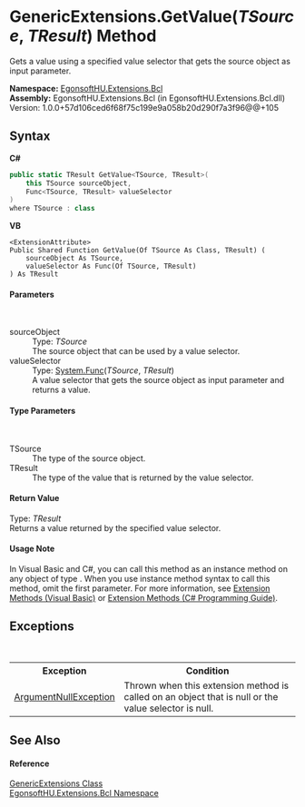 # GenericExtensions.GetValue(*TSource*, *TResult*) Method 
 

Gets a value using a specified value selector that gets the source object as input parameter.

**Namespace:**&nbsp;<a href="N_EgonsoftHU_Extensions_Bcl.md">EgonsoftHU.Extensions.Bcl</a><br />**Assembly:**&nbsp;EgonsoftHU.Extensions.Bcl (in EgonsoftHU.Extensions.Bcl.dll) Version: 1.0.0+57d106ced6f68f75c199e9a058b20d290f7a3f96@@+105

## Syntax

**C#**<br />
``` C#
public static TResult GetValue<TSource, TResult>(
	this TSource sourceObject,
	Func<TSource, TResult> valueSelector
)
where TSource : class

```

**VB**<br />
``` VB
<ExtensionAttribute>
Public Shared Function GetValue(Of TSource As Class, TResult) ( 
	sourceObject As TSource,
	valueSelector As Func(Of TSource, TResult)
) As TResult
```


#### Parameters
&nbsp;<dl><dt>sourceObject</dt><dd>Type: *TSource*<br />The source object that can be used by a value selector.</dd><dt>valueSelector</dt><dd>Type: <a href="https://docs.microsoft.com/dotnet/api/system.func-2" target="_blank" rel="noopener noreferrer">System.Func</a>(*TSource*, *TResult*)<br />A value selector that gets the source object as input parameter and returns a value.</dd></dl>

#### Type Parameters
&nbsp;<dl><dt>TSource</dt><dd>The type of the source object.</dd><dt>TResult</dt><dd>The type of the value that is returned by the value selector.</dd></dl>

#### Return Value
Type: *TResult*<br />Returns a value returned by the specified value selector.

#### Usage Note
In Visual Basic and C#, you can call this method as an instance method on any object of type . When you use instance method syntax to call this method, omit the first parameter. For more information, see <a href="https://docs.microsoft.com/dotnet/visual-basic/programming-guide/language-features/procedures/extension-methods" target="_blank" rel="noopener noreferrer">Extension Methods (Visual Basic)</a> or <a href="https://docs.microsoft.com/dotnet/csharp/programming-guide/classes-and-structs/extension-methods" target="_blank" rel="noopener noreferrer">Extension Methods (C# Programming Guide)</a>.

## Exceptions
&nbsp;<table><tr><th>Exception</th><th>Condition</th></tr><tr><td><a href="https://docs.microsoft.com/dotnet/api/system.argumentnullexception" target="_blank" rel="noopener noreferrer">ArgumentNullException</a></td><td>Thrown when this extension method is called on an object that is null or the value selector is null.</td></tr></table>

## See Also


#### Reference
<a href="T_EgonsoftHU_Extensions_Bcl_GenericExtensions.md">GenericExtensions Class</a><br /><a href="N_EgonsoftHU_Extensions_Bcl.md">EgonsoftHU.Extensions.Bcl Namespace</a><br />
